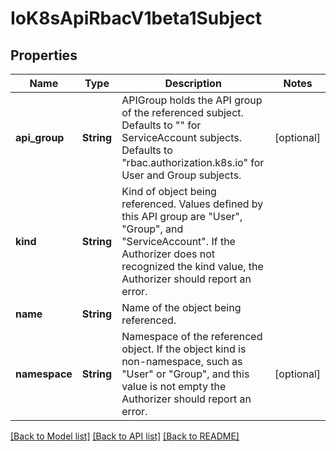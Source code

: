# IoK8sApiRbacV1beta1Subject

## Properties
Name | Type | Description | Notes
------------ | ------------- | ------------- | -------------
**api_group** | **String** | APIGroup holds the API group of the referenced subject. Defaults to \"\" for ServiceAccount subjects. Defaults to \"rbac.authorization.k8s.io\" for User and Group subjects. | [optional] 
**kind** | **String** | Kind of object being referenced. Values defined by this API group are \"User\", \"Group\", and \"ServiceAccount\". If the Authorizer does not recognized the kind value, the Authorizer should report an error. | 
**name** | **String** | Name of the object being referenced. | 
**namespace** | **String** | Namespace of the referenced object.  If the object kind is non-namespace, such as \"User\" or \"Group\", and this value is not empty the Authorizer should report an error. | [optional] 

[[Back to Model list]](../README.md#documentation-for-models) [[Back to API list]](../README.md#documentation-for-api-endpoints) [[Back to README]](../README.md)


